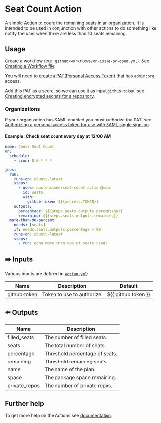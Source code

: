 # Seat Count Action

A simple [Action](https://docs.github.com/en/actions) to count the remaining seats in an organization. It is intended to be used in conjunction with other actions to do something like notify the user when there are less than 10 seats remaining.

## Usage
Create a workflow (eg: `.github/workflows/on-issue-pr-open.yml`). See [Creating a Workflow file](https://help.github.com/en/articles/configuring-a-workflow#creating-a-workflow-file).

You will need to [create a PAT(Personal Access Token)](https://github.com/settings/tokens/new?scopes=admin:org) that has `admin:org` access.

Add this PAT as a secret so we can use it as input `github-token`, see [Creating encrypted secrets for a repository](https://docs.github.com/en/enterprise-cloud@latest/actions/security-guides/encrypted-secrets#creating-encrypted-secrets-for-a-repository).

### Organizations

If your organization has SAML enabled you must authorize the PAT, see [Authorizing a personal access token for use with SAML single sign-on](https://docs.github.com/en/enterprise-cloud@latest/authentication/authenticating-with-saml-single-sign-on/authorizing-a-personal-access-token-for-use-with-saml-single-sign-on).

#### Example: Check seat count every day at 12:00 AM
```yml
name: Check Seat Count
on:
  schedule:
    - cron: 0 0 * * *

jobs:
  run:
    runs-on: ubuntu-latest
    steps:
      - uses: austenstone/seat-count-action@main
        id: seats
        with:
          github-token: ${{secrets.TOKEN}}
    outputs:
      percentage: ${{steps.seats.outputs.percentage}}
      remaining: ${{steps.seats.outputs.remaining}}
  more-than-90-percent:
    needs: [seats]
    if: needs.seats.outputs.percentage > 90
    runs-on: ubuntu-latest
    steps:
      - run: echo More than 90% of seats used!
```

## ➡️ Inputs
Various inputs are defined in [`action.yml`](action.yml):

| Name | Description | Default |
| --- | - | - |
| github&#x2011;token | Token to use to authorize. | ${{&nbsp;github.token&nbsp;}} |

## ⬅️ Outputs
| Name | Description |
| --- | - |
| filled_seats | The number of filled seats. |
| seats | The total number of seats. |
| percentage | Threshold percentage of seats. |
| remaining | Threshold remaining seats. |
| name | The name of the plan. |
| space | The package space remaining. |
| private_repos | The number of private repos. |

## Further help
To get more help on the Actions see [documentation](https://docs.github.com/en/actions).
